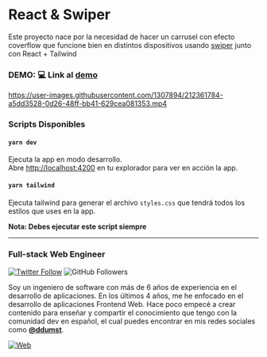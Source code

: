 # React & Swiper

Este proyecto nace por la necesidad de hacer un carrusel con efecto coverflow que funcione bien en distintos dispositivos usando [swiper](https://swiperjs.com/) junto con React + Tailwind

### DEMO: 💻 Link al [demo](https://react-swiper.by.ddumst.dev/)

https://user-images.githubusercontent.com/1307894/212361784-a5dd3528-0d26-48ff-bb41-629cea081353.mp4

### Scripts Disponibles

#### `yarn dev`

Ejecuta la app en modo desarrollo.\
Abre [http://localhost:4200](http://localhost:4200) en tu explorador para ver en acción la app.

#### `yarn tailwind`

Ejecuta tailwind para generar el archivo `styles.css` que tendrá todos los estilos que uses en la app.

**Nota: Debes ejecutar este script siempre**

------

### Full-stack Web Engineer

[![Twitter Follow](https://img.shields.io/twitter/follow/ddumst?style=social)](https://twitter.com/mouredev)
![GitHub Followers](https://img.shields.io/github/followers/ddumst?style=social)

Soy un ingeniero de software con más de 6 años de experiencia en el desarrollo de aplicaciones. En los últimos 4 años, me he enfocado en el desarrollo de aplicaciones Frontend Web. Hace poco empecé a crear contenido para enseñar y compartir el conocimiento que tengo con la comunidad dev en español, el cual puedes encontrar en mis redes sociales como **[@ddumst](https://ddumst.dev)**.

[![Web](https://img.shields.io/badge/GitHub-dDumstDev-0076D1?style=for-the-badge&logo=github&logoColor=white&labelColor=23272A)](https://github.com/ddumst)

